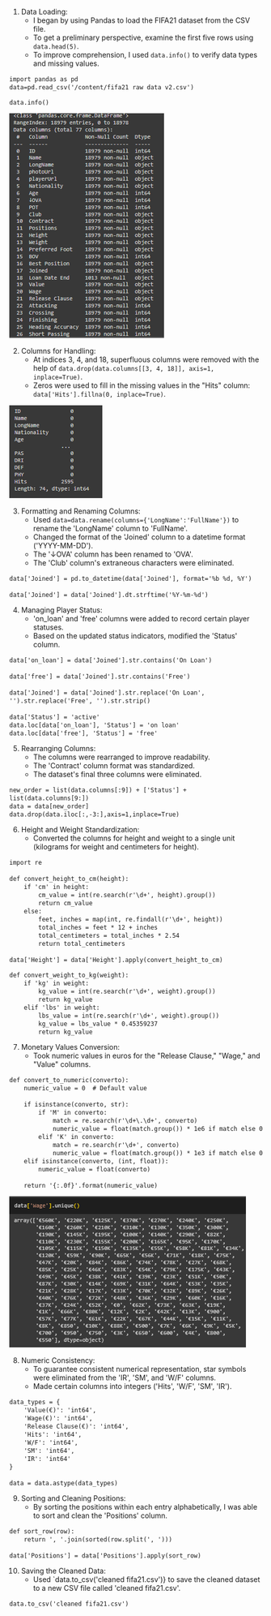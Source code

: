 1. Data Loading:
   - I began by using Pandas to load the FIFA21 dataset from the CSV file.
   - To get a preliminary perspective, examine the first five rows using `data.head(5)`.
   - To improve comprehension, I used `data.info()` to verify data types and missing values.
```
import pandas as pd
data=pd.read_csv('/content/fifa21 raw data v2.csv')

```

```
data.info()
```
![alt text](https://github.com/robbytbg/Port2/blob/main/Data%20Cleaning/related%20images/DataCleaning1.PNG)

2. Columns for Handling:
   - At indices 3, 4, and 18, superfluous columns were removed with the help of `data.drop(data.columns[[3, 4, 18]], axis=1, inplace=True)`.
   - Zeros were used to fill in the missing values in the "Hits" column: `data['Hits'].fillna(0, inplace=True)`.

![alt text](https://github.com/robbytbg/Port2/blob/main/Data%20Cleaning/related%20images/DataCleaning2.PNG)

3. Formatting and Renaming Columns:
   - Used `data=data.rename(columns={'LongName':'FullName'})` to rename the 'LongName' column to 'FullName'.
   - Changed the format of the 'Joined' column to a datetime format ('YYYY-MM-DD').
   - The '↓OVA' column has been renamed to 'OVA'.
   - The 'Club' column's extraneous characters were eliminated.
  
```
data['Joined'] = pd.to_datetime(data['Joined'], format='%b %d, %Y')

data['Joined'] = data['Joined'].dt.strftime('%Y-%m-%d')
```


4. Managing Player Status:
   - 'on_loan' and 'free' columns were added to record certain player statuses.
   - Based on the updated status indicators, modified the 'Status' column.
  
```
data['on_loan'] = data['Joined'].str.contains('On Loan')

data['free'] = data['Joined'].str.contains('Free')

data['Joined'] = data['Joined'].str.replace('On Loan', '').str.replace('Free', '').str.strip()

data['Status'] = 'active'
data.loc[data['on_loan'], 'Status'] = 'on loan'
data.loc[data['free'], 'Status'] = 'free'
```

5. Rearranging Columns:
   - The columns were rearranged to improve readability.
   - The 'Contract' column format was standardized.
   - The dataset's final three columns were eliminated.

```
new_order = list(data.columns[:9]) + ['Status'] + list(data.columns[9:])
data = data[new_order]
data.drop(data.iloc[:,-3:],axis=1,inplace=True)
```

6. Height and Weight Standardization:
    - Converted the columns for height and weight to a single unit (kilograms for weight and centimeters for height).
  
```
import re

def convert_height_to_cm(height):
    if 'cm' in height:
        cm_value = int(re.search(r'\d+', height).group())
        return cm_value
    else:
        feet, inches = map(int, re.findall(r'\d+', height))
        total_inches = feet * 12 + inches
        total_centimeters = total_inches * 2.54
        return total_centimeters

data['Height'] = data['Height'].apply(convert_height_to_cm)
```
```
def convert_weight_to_kg(weight):
    if 'kg' in weight:
        kg_value = int(re.search(r'\d+', weight).group())
        return kg_value
    elif 'lbs' in weight:
        lbs_value = int(re.search(r'\d+', weight).group())
        kg_value = lbs_value * 0.45359237
        return kg_value
```

7. Monetary Values Conversion:
   - Took numeric values in euros for the "Release Clause," "Wage," and "Value" columns.

```
def convert_to_numeric(converto):
    numeric_value = 0  # Default value

    if isinstance(converto, str):
        if 'M' in converto:
            match = re.search(r'\d+\.\d+', converto)
            numeric_value = float(match.group()) * 1e6 if match else 0
        elif 'K' in converto:
            match = re.search(r'\d+', converto)
            numeric_value = float(match.group()) * 1e3 if match else 0
    elif isinstance(converto, (int, float)):
        numeric_value = float(converto)

    return '{:.0f}'.format(numeric_value)
```
![alt text](https://github.com/robbytbg/Port2/blob/main/Data%20Cleaning/related%20images/DataCleaning3.PNG)

8. Numeric Consistency:
   - To guarantee consistent numerical representation, star symbols were eliminated from the 'IR', 'SM', and 'W/F' columns.
   - Made certain columns into integers ('Hits', 'W/F', 'SM', 'IR').

```
data_types = {
    'Value(€)': 'int64',
    'Wage(€)': 'int64',
    'Release Clause(€)': 'int64',
    'Hits': 'int64',
    'W/F': 'int64',
    'SM': 'int64',
    'IR': 'int64'
}

data = data.astype(data_types)
```

9. Sorting and Cleaning Positions:
    - By sorting the positions within each entry alphabetically, I was able to sort and clean the 'Positions' column.

```
def sort_row(row):
    return ', '.join(sorted(row.split(', ')))

data['Positions'] = data['Positions'].apply(sort_row)
```

10. Saving the Cleaned Data:
    - Used `data.to_csv('cleaned fifa21.csv')} to save the cleaned dataset to a new CSV file called 'cleaned fifa21.csv'.

```
data.to_csv('cleaned fifa21.csv')
```
